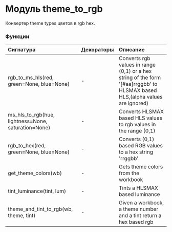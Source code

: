 # Модуль theme_to_rgb

Конвертер theme types цветов в rgb hex.

### Функции

| Сигнатура                                           | Декораторы | Описание                                                                                                                    |
| :-------------------------------------------------- | :--------- | :-------------------------------------------------------------------------------------------------------------------------- |
| rgb_to_ms_hls(red, green=None, blue=None)           | -          | Converts rgb values in range (0,1) or a hex string of the form '[#aa]rrggbb' to HLSMAX based HLS,(alpha values are ignored) |
| ms_hls_to_rgb(hue, lightness=None, saturation=None) | -          | Converts HLSMAX based HLS values to rgb values in the range (0,1)                                                           |
| rgb_to_hex(red, green=None, blue=None)              | -          | Converts (0,1) based RGB values to a hex string 'rrggbb'                                                                    |
| get_theme_colors(wb)                                | -          | Gets theme colors from the workbook                                                                                         |
| tint_luminance(tint, lum)                           | -          | Tints a HLSMAX based luminance                                                                                              |
| theme_and_tint_to_rgb(wb, theme, tint)              | -          | Given a workbook, a theme number and a tint return a hex based rgb                                                          |